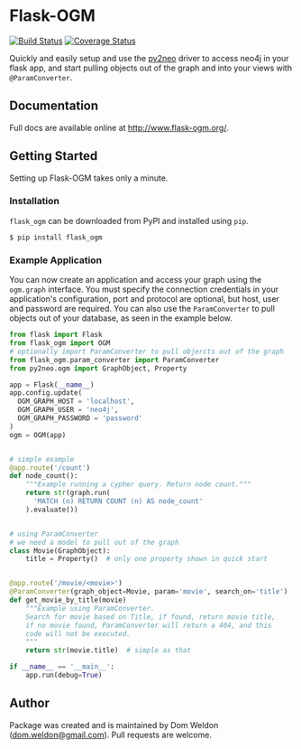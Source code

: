 # Flask-OGM

[![Build Status](https://travis-ci.org/DomWeldon/flask_ogm.svg?branch=master)](https://travis-ci.org/DomWeldon/flask_ogm) [![Coverage Status](https://coveralls.io/repos/github/DomWeldon/flask_ogm/badge.svg?branch=master)](https://coveralls.io/github/DomWeldon/flask_ogm?branch=master)

Quickly and easily setup and use the [py2neo](http://py2neo.org/v3/http://py2neo.org/v3/) driver to access neo4j in your flask app, and start pulling objects out of the graph and into your views with `@ParamConverter`.

## Documentation

Full docs are available online at http://www.flask-ogm.org/.


## Getting Started

Setting up Flask-OGM takes only a minute.

### Installation

`flask_ogm` can be downloaded from PyPI and installed using `pip`.


    $ pip install flask_ogm


### Example Application

You can now create an application and access your graph using the `ogm.graph` interface. You must specify the connection credentials in your application's configuration, port and protocol are optional, but host, user and password are required. You can also use the `ParamConverter` to pull objects out of your database, as seen in the example below.

```Python
from flask import Flask
from flask_ogm import OGM
# optionally import ParamConverter to pull objercts out of the graph
from flask_ogm.param_converter import ParamConverter
from py2neo.ogm import GraphObject, Property

app = Flask(__name__)
app.config.update(
  OGM_GRAPH_HOST = 'localhost',
  OGM_GRAPH_USER = 'neo4j',
  OGM_GRAPH_PASSWORD = 'password'
)
ogm = OGM(app)


# simple example
@app.route('/count')
def node_count():
    """Example running a cypher query. Return node count."""
    return str(graph.run(
      'MATCH (n) RETURN COUNT (n) AS node_count'
    ).evaluate())


# using ParamConverter
# we need a model to pull out of the graph
class Movie(GraphObject):
    title = Property()  # only one property shown in quick start


@app.route('/movie/<movie>')
@ParamConverter(graph_object=Movie, param='movie', search_on='title')
def get_movie_by_title(movie)
    """Example using ParamConverter.
    Search for movie based on Title, if found, return movie title,
    if no movie found, ParamConverter will return a 404, and this
    code will not be executed.
    """
    return str(movie.title)  # simple as that

if __name__ == '__main__':
    app.run(debug=True)
```

## Author

Package was created and is maintained by Dom Weldon (<dom.weldon@gmail.com>). Pull requests are welcome.
